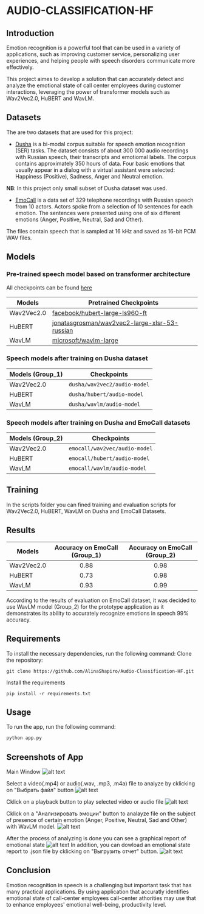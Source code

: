 # AUDIO-CLASSIFICATION-HF
## Introduction
Emotion recognition is a powerful tool that can be used in a variety of applications, such as improving customer service, personalizing user experiences, and helping people with speech disorders communicate more effectively.

This project aimes to develop a solution that can accurately detect and analyze the emotional state of call center employees during customer interactions, leveraging the power of transformer models such as Wav2Vec2.0, HuBERT and WavLM.

## Datasets
The are two datasets that are used for this project: 
- [Dusha](https://github.com/salute-developers/golos/tree/master/dusha#dusha-dataset) is a bi-modal corpus suitable for speech emotion recognition (SER) tasks. The dataset consists of about 300 000 audio recordings with Russian speech, their transcripts and emotiomal labels. The corpus contains approximately 350 hours of data. Four basic emotions that usually appear in a dialog with a virtual assistant were selected: Happiness (Positive), Sadness, Anger and Neutral emotion.

**NB**: In this project only small subset of Dusha dataset was used.

- [EmoCall](https://drive.google.com/drive/folders/1WJO-pPKU9b0sMmeVkECdOYpHz1EzNZGC?usp=drive_link) is a data set of 329 telephone recordings with Russian speech from 10 actors. Actors spoke from a selection of 10 sentences for each emotion. The sentences were presented using one of six different emotions (Anger, Positive, Neutral, Sad and Other).

The files contain speech that is sampled at 16 kHz and saved as 16-bit PCM WAV files.

## Models
### Pre-trained speech model based on transformer architecture

All checkpoints can be found [here](https://drive.google.com/drive/folders/1VASoT9HM0NOveSSgJ9AmKGInryiR6zYe?usp=sharing)

| Models     | Pretrained Checkpoints |
|-------- | ------- |
| Wav2Vec2.0 | [facebook/hubert-large-ls960-ft](https://huggingface.co/facebook/hubert-large-ls960-ft)    |
| HuBERT     |[jonatasgrosman/wav2vec2-large-xlsr-53-russian](https://huggingface.co/jonatasgrosman/wav2vec2-large-xlsr-53-russian) |
| WavLM      | [microsoft/wavlm-large](https://huggingface.co/microsoft/wavlm-large)  |

### Speech models after training on Dusha dataset

| Models   (Group_1) |  Checkpoints |
|-------- | ------- |
| Wav2Vec2.0 | `dusha/wav2vec2/audio-model` |
| HuBERT     | `dusha/hubert/audio-model` |
| WavLM      |`dusha/wavlm/audio-model`|

### Speech models after training on Dusha and EmoCall datasets
| Models   (Group_2)  | Checkpoints |
|-------- | ------- |
| Wav2Vec2.0 |`emocall/wav2vec/audio-model`|
| HuBERT     |`emocall/hubert/audio-model`|
| WavLM      |`emocall/wavlm/audio-model` |

## Training 
In the scripts folder you can fined training and evaluation scripts for  Wav2Vec2.0, HuBERT, WavLM on Dusha and EmoCall Datasets.

## Results
| Models     | Accuracy on EmoCall (Group_1)| Accuracy on EmoCall (Group_2)|
|------------|:------------------------------:|:------------------------------:|
| Wav2Vec2.0 |  0.88    |  0.98     |  
| HuBERT     |   0.73   |    0.98   |
| WavLM      |   0.93   |    0.99   |

According to the results of evaluation on EmoCall dataset, it was decided to use WavLM model (Group_2) for the prototype application as it demonstrates its ability to accurately recognize emotions in speech 99% accuracy.

## Requirements
To install the necessary dependencies, run the following command:
Clone the repository:
```
git clone https://github.com/AlinaShapiro/Audio-Classification-HF.git
```
Install the requirements
```
pip install -r requirements.txt
```
## Usage 
To run the app, run the following command:

```python
python app.py
```
## Screenshots of App
Main Window 
![alt text](assets/image.png)

Select a video(.mp4) or audio(.wav, .mp3, .m4a) file to analyze by cklicking on "Выбрать файл" button
![alt text](assets/image-1.png)

Cklick  on a playback button to play selected video or audio file
![alt text](assets/image-2.png)

Cklick  on a "Анализировать эмоции" button to analayze file on the subject of presence of certain emotion (Anger, Positive, Neutral, Sad and Other) with WavLM model.
![alt text](assets/image-3.png)

After the process of analyzing is done you can see a graphical report of emotional state
![alt text](assets/image-4.png)
In addition, you can dowload an emotional state report to .json file by cklicking on "Выгрузить отчет" button.
![alt text](assets/image-5.png)
## Conclusion
Emotion recognition in speech is a challenging but important task that has many practical applications. By using application that accuratly identifies emotional state of call-center employees call-center athorities may use that to enhance  employees' emotional well-being, productivity level.
